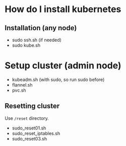 # How do I install kubernetes

## Installation (any node)

- sudo ssh.sh (if needed)
- sudo kube.sh

# Setup cluster (admin node)

- kubeadm.sh (with sudo, so run sudo before)
- flannel.sh
- pvc.sh

## Resetting cluster

Use `/reset` directory.

- sudo_reset01.sh
- sudo_reset_iptables.sh
- sudo_reset03.sh

